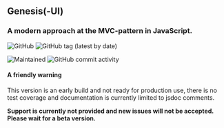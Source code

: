 ## Genesis(-UI)

### A modern approach at the MVC-pattern in JavaScript.

![GitHub](https://img.shields.io/github/license/genesis-ui/genesis) ![GitHub tag (latest by date)](https://img.shields.io/github/v/tag/genesis-ui/genesis)

![Maintained](https://img.shields.io/badge/maintained-no-red) ![GitHub commit activity](https://img.shields.io/github/commit-activity/m/genesis-ui/genesis)

#### A friendly warning

This version is an early build and not ready for production use, there is no test coverage and documentation is
currently limited to jsdoc comments.

**Support is currently not provided and new issues will not be accepted. Please wait for a beta version.**

